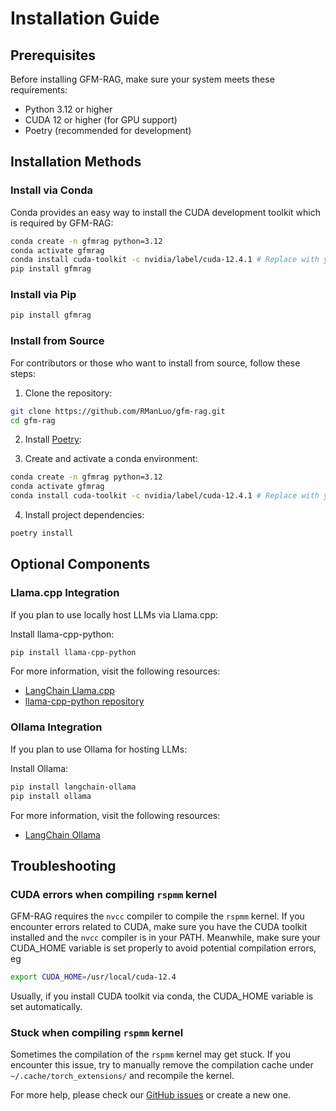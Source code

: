 # Installation Guide

## Prerequisites

Before installing GFM-RAG, make sure your system meets these requirements:

- Python 3.12 or higher
- CUDA 12 or higher (for GPU support)
- Poetry (recommended for development)

## Installation Methods

### Install via Conda
Conda provides an easy way to install the CUDA development toolkit which is required by GFM-RAG:

```bash
conda create -n gfmrag python=3.12
conda activate gfmrag
conda install cuda-toolkit -c nvidia/label/cuda-12.4.1 # Replace with your desired CUDA version
pip install gfmrag
```

### Install via Pip

```bash
pip install gfmrag
```


### Install from Source

For contributors or those who want to install from source, follow these steps:

1. Clone the repository:
```bash
git clone https://github.com/RManLuo/gfm-rag.git
cd gfm-rag
```

2. Install [Poetry](https://python-poetry.org/docs/):

3. Create and activate a conda environment:
```bash
conda create -n gfmrag python=3.12
conda activate gfmrag
conda install cuda-toolkit -c nvidia/label/cuda-12.4.1 # Replace with your desired CUDA version
```

4. Install project dependencies:
```bash
poetry install
```

## Optional Components

### Llama.cpp Integration

If you plan to use locally host LLMs via Llama.cpp:

Install llama-cpp-python:
```bash
pip install llama-cpp-python
```

For more information, visit the following resources:
- [LangChain Llama.cpp](https://python.langchain.com/docs/integrations/chat/llamacpp/)
- [llama-cpp-python repository](https://github.com/abetlen/llama-cpp-python)

### Ollama Integration

If you plan to use Ollama for hosting LLMs:

Install Ollama:
```bash
pip install langchain-ollama
pip install ollama
```

For more information, visit the following resources:
- [LangChain Ollama](https://python.langchain.com/docs/integrations/chat/ollama/)

## Troubleshooting


### CUDA errors when compiling `rspmm` kernel
GFM-RAG requires the `nvcc` compiler to compile the `rspmm` kernel. If you encounter errors related to CUDA, make sure you have the CUDA toolkit installed and the `nvcc` compiler is in your PATH. Meanwhile, make sure your CUDA_HOME variable is set properly to avoid potential compilation errors, eg

```bash
export CUDA_HOME=/usr/local/cuda-12.4
```

Usually, if you install CUDA toolkit via conda, the CUDA_HOME variable is set automatically.

### Stuck when compiling `rspmm` kernel

Sometimes the compilation of the `rspmm` kernel may get stuck. If you encounter this issue, try to manually remove the compilation cache under `~/.cache/torch_extensions/` and recompile the kernel.

For more help, please check our [GitHub issues](https://github.com/RManLuo/gfm-rag/issues) or create a new one.
